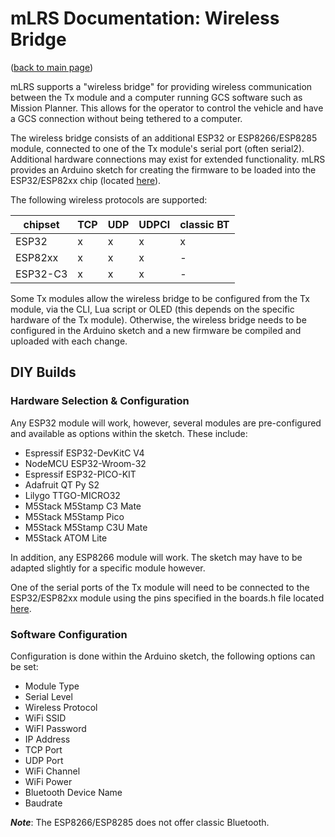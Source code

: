 # mLRS Documentation: Wireless Bridge #

([back to main page](../README.md))

mLRS supports a "wireless bridge" for providing wireless communication between the Tx module and a computer running GCS software such as Mission Planner. This allows for the operator to control the vehicle and have a GCS connection without being tethered to a computer.

The wireless bridge consists of an additional ESP32 or ESP8266/ESP8285 module, connected to one of the Tx module's serial port (often serial2). Additional hardware connections may exist for extended functionality. mLRS provides an Arduino sketch for creating the firmware to be loaded into the ESP32/ESP82xx chip (located [here](https://github.com/olliw42/mLRS/tree/main/esp/mlrs-wireless-bridge)).

The following wireless protocols are supported:

| chipset  | TCP | UDP | UDPCl | classic BT |
| --- | --- | --- | --- | --- |
| ESP32 | x | x | x | x |
| ESP82xx | x | x | x | - |
| ESP32-C3 | x | x | x | - |

Some Tx modules allow the wireless bridge to be configured from the Tx module, via the CLI, Lua script or OLED (this depends on the specific hardware of the Tx module). Otherwise, the wireless bridge needs to be configured in the Arduino sketch and a new firmware be compiled and uploaded with each change.

## DIY Builds

### Hardware Selection & Configuration

Any ESP32 module will work, however, several modules are pre-configured and available as options within the sketch. These include:

- Espressif ESP32-DevKitC V4
- NodeMCU ESP32-Wroom-32
- Espressif ESP32-PICO-KIT
- Adafruit QT Py S2
- Lilygo TTGO-MICRO32
- M5Stack M5Stamp C3 Mate
- M5Stack M5Stamp Pico
- M5Stack M5Stamp C3U Mate
- M5Stack ATOM Lite

In addition, any ESP8266 module will work. The sketch may have to be adapted slightly for a specific module however.

One of the serial ports of the Tx module will need to be connected to the ESP32/ESP82xx module using the pins specified in the boards.h file located [here](https://github.com/olliw42/mLRS/blob/main/esp/mlrs-wireless-bridge/mlrs-wireless-bridge-boards.h).

### Software Configuration

Configuration is done within the Arduino sketch, the following options can be set:

- Module Type
- Serial Level
- Wireless Protocol
- WiFi SSID
- WiFI Password
- IP Address
- TCP Port
- UDP Port
- WiFi Channel
- WiFi Power
- Bluetooth Device Name
- Baudrate

***Note***: The ESP8266/ESP8285 does not offer classic Bluetooth.